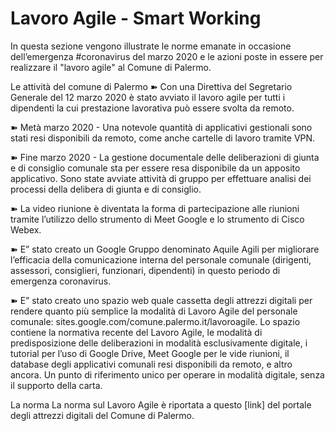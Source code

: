 # Lavoro Agile - Smart Working
In questa sezione vengono illustrate le norme emanate in occasione dell’emergenza #coronavirus del marzo 2020 e le azioni poste in essere per realizzare il "lavoro agile" al Comune di Palermo.

Le attività del comune di Palermo
➽ Con una Direttiva del Segretario Generale del 12 marzo 2020 è stato avviato il lavoro agile per tutti i dipendenti la cui prestazione lavorativa può essere svolta da remoto.

➽ Metà marzo 2020 - Una notevole quantità di applicativi gestionali sono stati resi disponibili da remoto, come anche cartelle di lavoro tramite VPN.

➽ Fine marzo 2020 - La gestione documentale delle deliberazioni di giunta e di consiglio comunale sta per essere resa disponibile da un apposito applicativo. Sono state avviate attività di gruppo per effettuare analisi dei processi della delibera di giunta e di consiglio.

➽ La video riunione è diventata la forma di partecipazione alle riunioni tramite l’utilizzo dello strumento di Meet Google e lo strumento di Cisco Webex.

➽ E” stato creato un Google Gruppo denominato Aquile Agili per migliorare l’efficacia della comunicazione interna del personale comunale (dirigenti, assessori, consiglieri, funzionari, dipendenti) in questo periodo di emergenza coronavirus.

➽ E” stato creato uno spazio web quale cassetta degli attrezzi digitali per rendere quanto più semplice la modalità di Lavoro Agile del personale comunale: sites.google.com/comune.palermo.it/lavoroagile. Lo spazio contiene la normativa recente del Lavoro Agile, le modalità di predisposizione delle deliberazioni in modalità esclusivamente digitale, i tutorial per l’uso di Google Drive, Meet Google per le vide riunioni, il database degli applicativi comunali resi disponibili da remoto, e altro ancora. Un punto di riferimento unico per operare in modalità digitale, senza il supporto della carta.


La norma
La norma sul Lavoro Agile è riportata a questo [link] del portale degli attrezzi digitali del Comune di Palermo.

